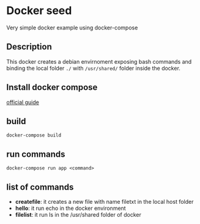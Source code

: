 # Docker seed
Very simple docker example using docker-compose

## Description
This docker creates a debian envirnoment exposing bash commands and binding the local folder ```./``` with ```/usr/shared/``` folder inside the docker. 

## Install docker compose
[official guide](https://docs.docker.com/compose/install/)

## build
```
docker-compose build
```

## run commands
```
docker-compose run app <command>
```

## list of commands

 - **createfile**: it creates a new file with name filetxt in the local host folder 
 - **hello**: it run echo in the docker environment 
 - **filelist**: it run ls in the /usr/shared folder of docker


